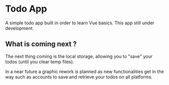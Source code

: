# Todo App
A simple todo app built in order to learn Vue basics. This app still under development.

## What is coming next ?
The next thing coming is the local storage, allowing you to "save" your todos (until you clear temp files).

In a near future a graphic rework is planned as new functionalities get in the way such as accounts to save and retrieve your todos on all platforms.
